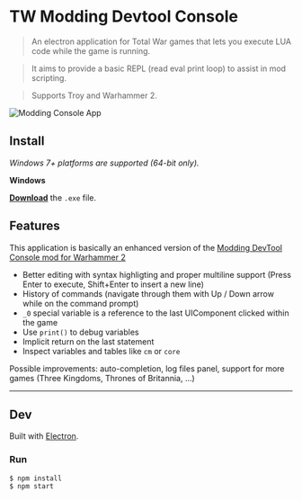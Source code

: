 # TW Modding Devtool Console

> An electron application for Total War games that lets you execute LUA code while the game is running.

> It aims to provide a basic REPL (read eval print loop) to assist in mod scripting.

> Supports Troy and Warhammer 2.

![Modding Console App](https://cdn.discordapp.com/attachments/508743011899801601/758508947438305322/unknown.png)


## Install

*Windows 7+ platforms are supported (64-bit only).*

**Windows**

[**Download**](https://github.com/mklabs/tw-devtool-console.app/releases/latest) the `.exe` file.

## Features

This application is basically an enhanced version of the [Modding DevTool Console mod for Warhammer 2](https://steamcommunity.com/workshop/filedetails/?id=1574469690)

- Better editing with syntax highligting and proper multiline support (Press Enter to execute, Shift+Enter to insert a new line)
- History of commands (navigate through them with Up / Down arrow while on the command prompt)
- `_0` special variable is a reference to the last UIComponent clicked within the game
- Use `print()` to debug variables
- Implicit return on the last statement
- Inspect variables and tables like `cm` or `core`

Possible improvements: auto-completion, log files panel, support for more games (Three Kingdoms, Thrones of Britannia, ...)

---


## Dev

Built with [Electron](https://electronjs.org).

### Run

```
$ npm install
$ npm start
```
